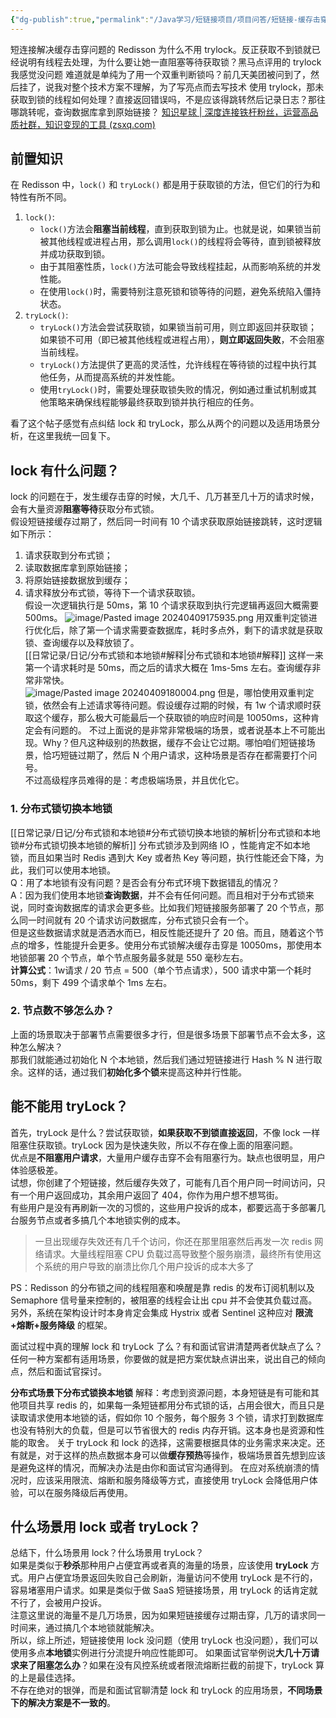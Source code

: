 ```yaml
---
{"dg-publish":true,"permalink":"/Java学习/短链接项目/项目问答/短链接-缓存击穿用lock还是tryLock？（重点）/"}
---
```


短连接解决缓存击穿问题的 Redisson 为什么不用 trylock。反正获取不到锁就已经说明有线程去处理，为什么要让她一直阻塞等待获取锁？黑马点评用的 trylock 我感觉没问题
难道就是单纯为了用一个双重判断锁吗？前几天美团被问到了，然后挂了，说我对整个技术方案不理解，为了写亮点而去写技术
使用 trylock，那未获取到锁的线程如何处理？直接返回错误吗，不是应该得跳转然后记录日志？那往哪跳转呢，查询数据库拿到原始链接？
[知识星球 | 深度连接铁杆粉丝，运营高品质社群，知识变现的工具 (zsxq.com)](https://wx.zsxq.com/dweb2/index/topic_detail/5122188248845514)
## 前置知识
在 Redisson 中，`lock()` 和 `tryLock()` 都是用于获取锁的方法，但它们的行为和特性有所不同。
1.  `lock()`:
    -   `lock()`方法会**阻塞当前线程**，直到获取到锁为止。也就是说，如果锁当前被其他线程或进程占用，那么调用`lock()`的线程将会等待，直到锁被释放并成功获取到锁。
    -   由于其阻塞性质，`lock()`方法可能会导致线程挂起，从而影响系统的并发性能。
    -   在使用`lock()`时，需要特别注意死锁和锁等待的问题，避免系统陷入僵持状态。
2.  `tryLock()`:
    -   `tryLock()`方法会尝试获取锁，如果锁当前可用，则立即返回并获取锁；如果锁不可用（即已被其他线程或进程占用），**则立即返回失败**，不会阻塞当前线程。
    -   `tryLock()`方法提供了更高的灵活性，允许线程在等待锁的过程中执行其他任务，从而提高系统的并发性能。
    -   使用`tryLock()`时，需要处理获取锁失败的情况，例如通过重试机制或其他策略来确保线程能够最终获取到锁并执行相应的任务。


看了这个帖子感觉有点纠结 lock 和 tryLock，那么从两个的问题以及适用场景分析，在这里我统一回复下。
## lock 有什么问题？  
lock 的问题在于，发生缓存击穿的时候，大几千、几万甚至几十万的请求时候，会有大量资源**阻塞等待**获取分布式锁。  
假设短链接缓存过期了，然后同一时间有 10 个请求获取原始链接跳转，这时逻辑如下所示：  
1. 请求获取到分布式锁；  
2. 读取数据库拿到原始链接；  
3. 将原始链接数据放到缓存；  
4. 请求释放分布式锁，等待下一个请求获取锁。  
假设一次逻辑执行是 50ms，第 10 个请求获取到执行完逻辑再返回大概需要 500ms。
![image/Pasted image 20240409175935.png](/img/user/image/Pasted%20image%2020240409175935.png)
用双重判定锁进行优化后，除了第一个请求需要查数据库，耗时多点外，剩下的请求就是获取锁、查询缓存以及释放锁了。  
[[日常记录/日记/分布式锁和本地锁#解释\|分布式锁和本地锁#解释]]
这样一来第一个请求耗时是 50ms，而之后的请求大概在 1ms-5ms 左右。查询缓存非常非常快。  
![image/Pasted image 20240409180004.png](/img/user/image/Pasted%20image%2020240409180004.png)
但是，哪怕使用双重判定锁，依然会有上述请求等待问题。假设缓存过期的时候，有 1w 个请求顺时获取这个缓存，那么极大可能最后一个获取锁的响应时间是 10050ms，这种肯定会有问题的。
不过上面说的是非常非常极端的场景，或者说基本上不可能出现。Why？但凡这种级别的热数据，缓存不会让它过期。哪怕咱们短链接场景，恰巧短链过期了，然后 N 个用户请求，这种场景是否存在都需要打个问号。  
不过高级程序员难得的是：考虑极端场景，并且优化它。
### **1. 分布式锁切换本地锁**  
[[日常记录/日记/分布式锁和本地锁#分布式锁切换本地锁的解析\|分布式锁和本地锁#分布式锁切换本地锁的解析]]
分布式锁涉及到网络 IO ，性能肯定不如本地锁，而且如果当时 Redis 遇到大 Key 或者热 Key 等问题，执行性能还会下降，为此，我们可以使用本地锁。  
Q：用了本地锁有没有问题？是否会有分布式环境下数据错乱的情况？  
A：因为我们使用本地锁**查询数据**，并不会有任何问题。而且相对于分布式锁来说，同时查询数据库的请求会更多些。比如我们短链接服务部署了 20 个节点，那么同一时间就有 20 个请求访问数据库，分布式锁只会有一个。  
但是这些数据请求就是洒洒水而已，相反性能还提升了 20 倍。而且，随着这个节点的增多，性能提升会更多。使用分布式锁解决缓存击穿是 10050ms，那使用本地锁部署 20 个节点，单个节点服务最多就是 550 毫秒左右。  
**计算公式**：1w请求 / 20 节点 = 500（单个节点请求），500 请求中第一个耗时 50ms，剩下 499 个请求单个 1ms 左右。  

### 2. 节点数不够怎么办？  
上面的场景取决于部署节点需要很多才行，但是很多场景下部署节点不会太多，这种怎么解决？  
那我们就能通过初始化 N 个本地锁，然后我们通过短链接进行 Hash % N 进行取余。这样的话，通过我们**初始化多个锁**来提高这种并行性能。  

## 能不能用 tryLock？  
首先，tryLock 是什么？尝试获取锁，**如果获取不到锁直接返回**，不像 lock 一样阻塞住获取锁。tryLock 因为是快速失败，所以不存在像上面的阻塞问题。  
优点是**不阻塞用户请求**，大量用户缓存击穿不会有阻塞行为。缺点也很明显，用户体验感极差。  
试想，你创建了个短链接，然后缓存失效了，可能有几百个用户同一时间访问，只有一个用户返回成功，其余用户返回了 404，你作为用户想不想骂街。  
有些用户是没有再刷新一次的习惯的，这些用户投诉的成本，都要远高于多部署几台服务节点或者多搞几个本地锁实例的成本。
>一旦出现缓存失效还有几千个访问，你还在那里阻塞然后再发一次 redis 网络请求。大量线程阻塞 CPU 负载过高导致整个服务崩溃，最终所有使用这个系统的用户导致的崩溃比你几个用户投诉的成本大多了

PS：Redisson 的分布锁之间的线程阻塞和唤醒是靠 redis 的发布订阅机制以及 Semaphore 信号量来控制的，被阻塞的线程会让出 cpu 并不会使其负载过高。另外，系统在架构设计时本身肯定会集成 Hystrix 或者 Sentinel 这种应对 **限流+熔断+服务降级** 的框架。

面试过程中真的理解 lock 和 tryLock 了么？有和面试官讲清楚两者优缺点了么？任何一种方案都有适用场景，你要做的就是把方案优缺点讲出来，说出自己的倾向点，然后和面试官探讨。

**分布式场景下分布式锁换本地锁**
解释：考虑到资源问题，本身短链是有可能和其他项目共享 redis 的，如果每一条短链都用分布式锁的话，占用会很大，而且只是读取请求使用本地锁的话，假如你 10 个服务，每个服务 3 个锁，请求打到数据库也没有特别大的负载，但是可以节省很大的 redis 内存开销。这本身也是资源和性能的取舍。
关于 tryLock 和 lock 的选择，这需要根据具体的业务需求来决定。还有就是，对于这样的热点数据本身可以做**缓存预热**等操作，极端场景首先想到应该是避免这样的情况，而解决办法是由你和面试官沟通得到。
在应对系统崩溃的情况时，应该采用限流、熔断和服务降级等方式，直接使用 tryLock 会降低用户体验，可以在服务降级后再使用。



## 什么场景用 lock 或者 tryLock？  
总结下，什么场景用 lock？什么场景用 tryLock？  
如果是类似于**秒杀**那种用户占便宜再或者真的海量的场景，应该使用 **tryLock** 方式。用户占便宜场景返回失败自己会刷新，海量访问不使用 tryLock 是不行的，容易堵塞用户请求。如果是类似于做 SaaS 短链接场景，用 tryLock 的话肯定就不行了，会被用户投诉。  
注意这里说的海量不是几万场景，因为如果短链接缓存过期击穿，几万的请求同一时间来，通过搞几个本地锁就能解决。  
所以，综上所述，短链接使用 lock 没问题（使用 tryLock 也没问题），我们可以使用多点**本地锁**实例进行分流提升响应性能即可。
如果面试官举例说**大几十万请求来了阻塞怎么办**？如果在没有风控系统或者限流熔断拦截的前提下，tryLock 算的上是最佳选择。  
不存在绝对的银弹，而是和面试官聊清楚 lock 和 tryLock 的应用场景，**不同场景下的解决方案是不一致的**。

